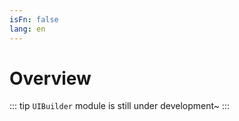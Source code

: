 ```yaml
---
isFn: false
lang: en
---
```


# Overview

::: tip
`UIBuilder` module is still under development~
:::
